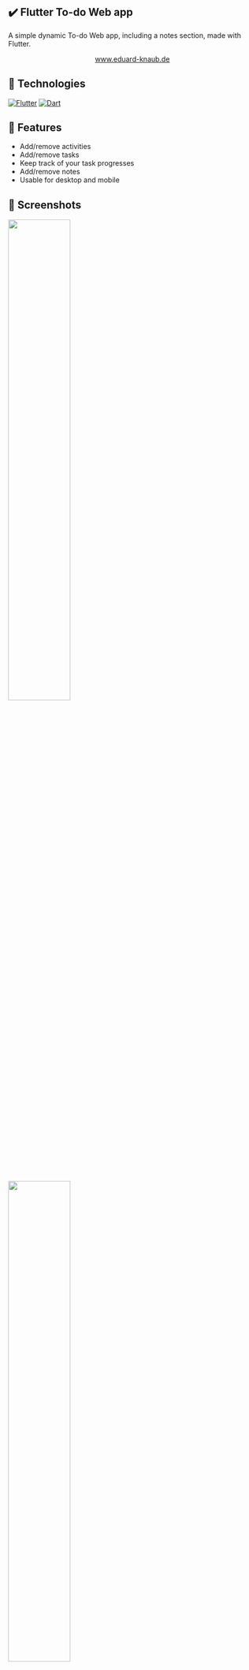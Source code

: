 ## ✔️ Flutter To-do Web app 

A simple dynamic To-do Web app, including a notes section, made with Flutter.

<div align="center">
    <a href="https://eduard-knaub.de">
      www.eduard-knaub.de
    </a>
</div>

## 🔨 Technologies
[![Flutter][flutter-shield]][flutter-url] [![Dart][dart-shield]][dart-url]

## 📜 Features

- Add/remove activities
- Add/remove tasks
- Keep track of your task progresses
- Add/remove notes
- Usable for desktop and mobile

## 📸 Screenshots

<img src="https://github.com/raqo0/todo_webapp/blob/main/images/drawerMobile.PNG" width="50%" height="50%"> 
<img src="https://raw.githubusercontent.com/raqo0/todo_webapp/main/images/notesMobile.PNG" width="50%" height="50%"> 
<img src="https://raw.githubusercontent.com/raqo0/todo_webapp/main/images/todoDesktop.PNG" width="50%" height="50%"> 
<img src="https://raw.githubusercontent.com/raqo0/todo_webapp/main/images/todoMobile.PNG" width="50%" height="50%"> 
<img src="https://raw.githubusercontent.com/raqo0/todo_webapp/main/images/drawerMobile.PNG" width="50%" height="50%"> 

[flutter-shield]: https://img.shields.io/badge/Flutter-Framework-blue?logo=flutter
[flutter-url]: https://flutter.io/
[dart-shield]: https://img.shields.io/badge/Dart-Language-blue?logo=dart
[dart-url]: https://www.dartlang.org/